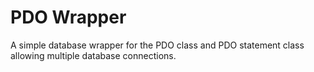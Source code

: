 PDO Wrapper
====

A simple database wrapper for the PDO class and PDO statement class allowing multiple database connections.

